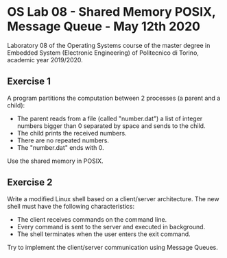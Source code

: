 # OS Lab 08 - Shared Memory POSIX, Message Queue - May 12th 2020
Laboratory 08 of the Operating Systems course of the master degree in Embedded System (Electronic Engineering) of Politecnico di Torino, academic year 2019/2020.<br/>

## Exercise 1
A program partitions the computation between 2 processes (a parent and a child):
- The parent reads from a file (called "number.dat") a list of integer numbers bigger than 0 separated by space and sends to the child.
- The child prints the received numbers.
- There are no repeated numbers.
- The "number.dat" ends with 0.

Use the shared memory in POSIX.

## Exercise 2
Write a modified Linux shell based on a client/server architecture.
The new shell must have the following characteristics:
- The client receives commands on the command line.
- Every command is sent to the server and executed in background.
- The shell terminates when the user enters the exit command.

Try to implement the client/server communication using Message Queues.
